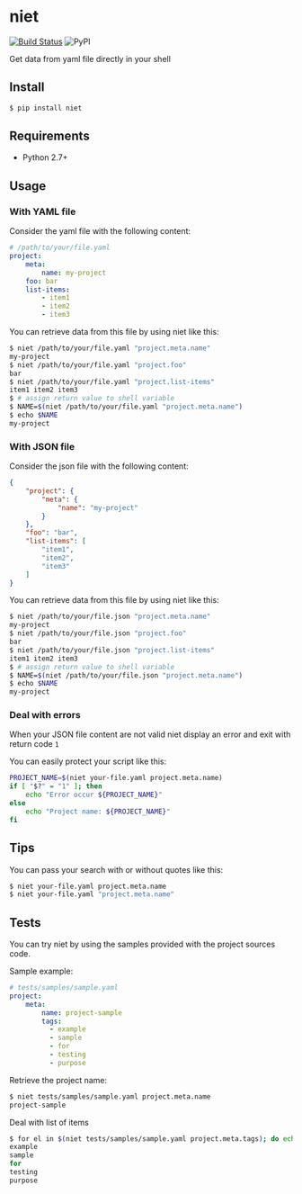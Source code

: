 # niet

[![Build Status](https://travis-ci.org/gr0und-s3ct0r/niet.svg?branch=devel)](https://travis-ci.org/gr0und-s3ct0r/niet)
![PyPI](https://img.shields.io/pypi/v/niet.svg)

Get data from yaml file directly in your shell

## Install

```sh
$ pip install niet
```

## Requirements

- Python 2.7+

## Usage

### With YAML file

Consider the yaml file with the following content:
```yaml
# /path/to/your/file.yaml
project:
    meta:
        name: my-project
    foo: bar
    list-items:
        - item1
        - item2
        - item3
```

You can retrieve data from this file by using niet like this:
```sh
$ niet /path/to/your/file.yaml "project.meta.name"
my-project
$ niet /path/to/your/file.yaml "project.foo"
bar
$ niet /path/to/your/file.yaml "project.list-items"
item1 item2 item3
$ # assign return value to shell variable
$ NAME=$(niet /path/to/your/file.yaml "project.meta.name")
$ echo $NAME
my-project
```

### With JSON file

Consider the json file with the following content:
```json
{
    "project": {
        "meta": {
            "name": "my-project"
        }
    },
    "foo": "bar",
    "list-items": [
        "item1",
        "item2",
        "item3"
    ]
}
```

You can retrieve data from this file by using niet like this:
```sh
$ niet /path/to/your/file.json "project.meta.name"
my-project
$ niet /path/to/your/file.json "project.foo"
bar
$ niet /path/to/your/file.json "project.list-items"
item1 item2 item3
$ # assign return value to shell variable
$ NAME=$(niet /path/to/your/file.json "project.meta.name")
$ echo $NAME
my-project
```

### Deal with errors

When your JSON file content are not valid niet display an error and exit
with return code `1`

You can easily protect your script like this:
```sh
PROJECT_NAME=$(niet your-file.yaml project.meta.name)
if [ "$?" = "1" ]; then
    echo "Error occur ${PROJECT_NAME}"
else
    echo "Project name: ${PROJECT_NAME}"
fi
```

## Tips

You can pass your search with or without quotes like this:
```sh
$ niet your-file.yaml project.meta.name
$ niet your-file.yaml "project.meta.name"
```

## Tests

You can try niet by using the samples provided with the project sources code.

Sample example:
```yaml
# tests/samples/sample.yaml
project:
    meta:
        name: project-sample
        tags:
          - example
          - sample
          - for
          - testing
          - purpose
```

Retrieve the project name:
```sh
$ niet tests/samples/sample.yaml project.meta.name
project-sample
```

Deal with list of items
```sh
$ for el in $(niet tests/samples/sample.yaml project.meta.tags); do echo ${el}; done
example
sample
for
testing
purpose
```
